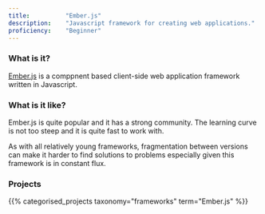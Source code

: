 ```yaml
---
title: 			"Ember.js"
description: 	"Javascript framework for creating web applications."
proficiency:	"Beginner"
---
```


### What is it?
[Ember.js](https://www.emberjs.com/) is a comppnent based client-side web application framework written in Javascript.

### What is it like?
Ember.js is quite popular and it has a strong community. The learning curve is not too steep and it is quite fast to work with.

As with all relatively young frameworks, fragmentation between versions can make it harder to find solutions to problems especially given this framework is in constant flux.

### Projects
{{% categorised_projects taxonomy="frameworks" term="Ember.js" %}}